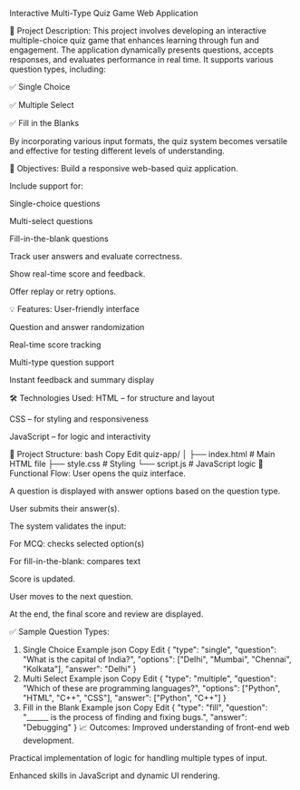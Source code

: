 Interactive Multi-Type Quiz Game Web Application

📝 Project Description:
This project involves developing an interactive multiple-choice quiz game that enhances learning through fun and engagement. The application dynamically presents questions, accepts responses, and evaluates performance in real time. It supports various question types, including:

✅ Single Choice

✅ Multiple Select

✅ Fill in the Blanks

By incorporating various input formats, the quiz system becomes versatile and effective for testing different levels of understanding.

🎯 Objectives:
Build a responsive web-based quiz application.

Include support for:

Single-choice questions

Multi-select questions

Fill-in-the-blank questions

Track user answers and evaluate correctness.

Show real-time score and feedback.

Offer replay or retry options.

💡 Features:
User-friendly interface

Question and answer randomization

Real-time score tracking

Multi-type question support

Instant feedback and summary display

🛠️ Technologies Used:
HTML – for structure and layout

CSS – for styling and responsiveness

JavaScript – for logic and interactivity

🧱 Project Structure:
bash
Copy
Edit
quiz-app/
│
├── index.html        # Main HTML file
├── style.css         # Styling
└── script.js         # JavaScript logic
🔄 Functional Flow:
User opens the quiz interface.

A question is displayed with answer options based on the question type.

User submits their answer(s).

The system validates the input:

For MCQ: checks selected option(s)

For fill-in-the-blank: compares text

Score is updated.

User moves to the next question.

At the end, the final score and review are displayed.

✅ Sample Question Types:
1. Single Choice Example
json
Copy
Edit
{
  "type": "single",
  "question": "What is the capital of India?",
  "options": ["Delhi", "Mumbai", "Chennai", "Kolkata"],
  "answer": "Delhi"
}
2. Multi Select Example
json
Copy
Edit
{
  "type": "multiple",
  "question": "Which of these are programming languages?",
  "options": ["Python", "HTML", "C++", "CSS"],
  "answer": ["Python", "C++"]
}
3. Fill in the Blank Example
json
Copy
Edit
{
  "type": "fill",
  "question": "______ is the process of finding and fixing bugs.",
  "answer": "Debugging"
}
📈 Outcomes:
Improved understanding of front-end web development.

Practical implementation of logic for handling multiple types of input.

Enhanced skills in JavaScript and dynamic UI rendering.
